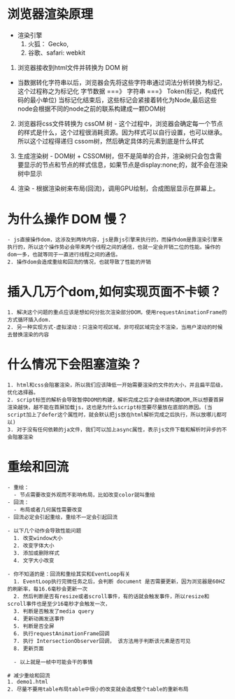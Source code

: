 # 浏览器渲染原理

  - 渲染引擎
    1. 火狐： Gecko,
    2. 谷歌、safari: webkit
  
  1. 浏览器接收到html文件并转换为 DOM 树
  - 当数据转化字符串以后，浏览器会先将这些字符串通过词法分析转换为标记，这个过程称之为标记化
  字节数据 ===》 字符串 ===》 Token(标记，构成代码的最小单位)
  当标记化结束后，这些标记会紧接着转化为Node,最后这些node会根据不同的node之前的联系构建成一颗DOM树
  2. 浏览器将css文件转换为 cssOM 树
    - 这个过程中，浏览器会确定每一个节点的样式是什么，这个过程很消耗资源。因为样式可以自行设置，也可以继承。所以这个过程得递归 cssom树，然后确定具体的元素到底是什么样式

  3. 生成渲染树
    - DOM树 + CSSOM树，但不是简单的合并，渲染树只会包含需要显示的节点和节点的样式信息，如果节点是display:none;的，就不会在渲染树中显示

  4. 渲染
    - 根据渲染树来布局(回流)，调用GPU绘制，合成图层显示在屏幕上。

  # 为什么操作 DOM 慢？
    - js直接操作dom，这涉及到两块内容，js是靠js引擎来执行的，而操作dom是靠渲染引擎来执行的，所以这个操作势必会带来两个线程之间的通信，也就一定会开销二位的性能。操作的dom一多，也就等同于一直进行线程之间的通信。
    2. 操作dom会造成重绘和回流的情况，也就导致了性能的开销

  # 插入几万个dom,如何实现页面不卡顿？
    1. 解决这个问题的重点应该是想如何分批次渲染部分DOM，使用requestAnimationFrame的方式循环插入dom.
    2. 另一种实现方式-虚拟滚动：只渲染可视区域，非可视区域完全不渲染，当用户滚动的时候去替换渲染的内容

  # 什么情况下会阻塞渲染？
    1. html和css会阻塞渲染，所以我们应该降低一开始需要渲染的文件的大小，并且扁平层级，优化选择器。
    2. script标签的解析会导致暂停DOM的构建，解析完成之后才会继续构建DOM,所以想要首屏渲染越快，越不能在首屏加载js，这也是为什么script标签要尽量放在底部的原因。(当script加上了defer这个属性时，就会默认把js放在html解析完成之后执行，所以放哪儿都可以)
    3. 对于没有任何依赖的ja文件，我们可以加上async属性，表示js文件下载和解析时异步的不会阻塞渲染

  # 重绘和回流
    - 重绘：
      - 节点需要改变外观而不影响布局，比如改变color就叫重绘
    - 回流：
      - 布局或者几何属性需要改变
    - 回流必定会引起重绘，重绘不一定会引起回流

    - 以下几个动作会导致性能问题
      1. 改变window大小
      2. 改变字体大小
      3. 添加或删除样式
      4. 文字大小改变

    - 你不知道的是：回流和重绘其实和EventLoop有关
      1. EventLoop执行完微任务之后，会判断 document 是否需要更新，因为浏览器是60HZ的刷新率，每16.6毫秒会更新一次
      2. 然后判断是否有resize或者scroll事件，有的话就会触发事件，所以resize和scroll事件也是至少16毫秒才会触发一次，
      3. 判断是否触发了media query
      4. 更新动画发送事件
      5. 判断是否全屏
      6. 执行requestAnimationFrame回调
      7. 执行 IntersectionObserver回调， 该方法用于判断该元素是否可见
      8. 更新页面

      - 以上就是一帧中可能会干的事情
    
    # 减少重绘和回流
    1. demo1.html
    2. 尽量不要用table布局table中很小的改变就会造成整个table的重新布局